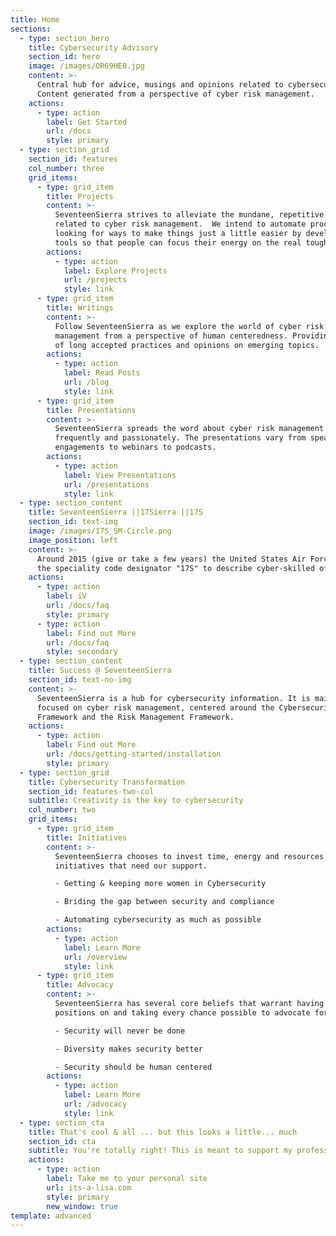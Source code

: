```yaml
---
title: Home
sections:
  - type: section_hero
    title: Cybersecurity Advisory
    section_id: hero
    image: /images/OR69HE0.jpg
    content: >-
      Central hub for advice, musings and opinions related to cybersecurity.
      Content generated from a perspective of cyber risk management. 
    actions:
      - type: action
        label: Get Started
        url: /docs
        style: primary
  - type: section_grid
    section_id: features
    col_number: three
    grid_items:
      - type: grid_item
        title: Projects
        content: >-
          SeventeenSierra strives to alleviate the mundane, repetitive stuff
          related to cyber risk management.  We intend to automate processes by
          looking for ways to make things just a little easier by developing
          tools so that people can focus their energy on the real tough stuff. 
        actions:
          - type: action
            label: Explore Projects
            url: /projects
            style: link
      - type: grid_item
        title: Writings
        content: >-
          Follow SeventeenSierra as we explore the world of cyber risk
          management from a perspective of human centeredness. Providing reviews
          of long accepted practices and opinions on emerging topics.
        actions:
          - type: action
            label: Read Posts
            url: /blog
            style: link
      - type: grid_item
        title: Presentations
        content: >-
          SeventeenSierra spreads the word about cyber risk management
          frequently and passionately. The presentations vary from speaking
          engagements to webinars to podcasts. 
        actions:
          - type: action
            label: View Presentations
            url: /presentations
            style: link
  - type: section_content
    title: SeventeenSierra ||17Sierra ||17S
    section_id: text-img
    image: /images/17S_SM-Circle.png
    image_position: left
    content: >-
      Around 2015 (give or take a few years) the United States Air Force used
      the speciality code designator "17S" to describe cyber-skilled officers. 
    actions:
      - type: action
        label: iV
        url: /docs/faq
        style: primary
      - type: action
        label: Find out More
        url: /docs/faq
        style: secondary
  - type: section_content
    title: Success @ SeventeenSierra
    section_id: text-no-img
    content: >-
      SeventeenSierra is a hub for cybersecurity information. It is mainly
      focused on cyber risk management, centered around the Cybersecurity
      Framework and the Risk Management Framework. 
    actions:
      - type: action
        label: Find out More
        url: /docs/getting-started/installation
        style: primary
  - type: section_grid
    title: Cybersecurity Transformation
    section_id: features-two-col
    subtitle: Creativity is the key to cybersecurity
    col_number: two
    grid_items:
      - type: grid_item
        title: Initiatives
        content: >-
          SeventeenSierra chooses to invest time, energy and resources on
          initiatives that need our support. 

          - Getting & keeping more women in Cybersecurity

          - Briding the gap between security and compliance

          - Automating cybersecurity as much as possible
        actions:
          - type: action
            label: Learn More
            url: /overview
            style: link
      - type: grid_item
        title: Advocacy
        content: >-
          SeventeenSierra has several core beliefs that warrant having firms
          positions on and taking every chance possible to advocate for them. 

          - Security will never be done

          - Diversity makes security better

          - Security should be human centered
        actions:
          - type: action
            label: Learn More
            url: /advocacy
            style: link
  - type: section_cta
    title: That's cool & all ... but this looks a little... much
    section_id: cta
    subtitle: You're totally right! This is meant to support my professional brand
    actions:
      - type: action
        label: Take me to your personal site
        url: its-a-lisa.com
        style: primary
        new_window: true
template: advanced
---
```

